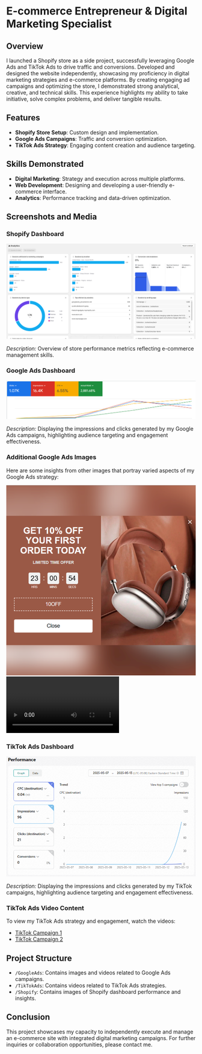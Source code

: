 # E-commerce Entrepreneur & Digital Marketing Specialist

## Overview

I launched a Shopify store as a side project, successfully leveraging Google Ads and TikTok Ads to drive traffic and conversions. Developed and designed the website independently, showcasing my proficiency in digital marketing strategies and e-commerce platforms. By creating engaging ad campaigns and optimizing the store, I demonstrated strong analytical, creative, and technical skills. This experience highlights my ability to take initiative, solve complex problems, and deliver tangible results.

## Features

- **Shopify Store Setup**: Custom design and implementation.
- **Google Ads Campaigns**: Traffic and conversion optimization.
- **TikTok Ads Strategy**: Engaging content creation and audience targeting.

## Skills Demonstrated

- **Digital Marketing**: Strategy and execution across multiple platforms.
- **Web Development**: Designing and developing a user-friendly e-commerce interface.
- **Analytics**: Performance tracking and data-driven optimization.

## Screenshots and Media

### Shopify Dashboard

![Shopify Dashboard](Shopify/ShopifyDashboard.png)

*Description:* Overview of store performance metrics reflecting e-commerce management skills.

### Google Ads Dashboard

![Google Ads Dashboard](GoogleAds/GoogleAdsDashboard.png)

*Description:* Displaying the impressions and clicks generated by my Google Ads campaigns, highlighting audience targeting and engagement effectiveness.

### Additional Google Ads Images

Here are some insights from other images that portray varied aspects of my Google Ads strategy:

![A Special Promotion](GoogleAds/Sale1.png)  
![An Ad](GoogleAds/Ad6.mp4) 

### TikTok Ads Dashboard

![TikTok Ads Dashboard](TikTokAds/TikTokDashboard.png)

*Description:* Displaying the impressions and clicks generated by my TikTok campaigns, highlighting audience targeting and engagement effectiveness.

### TikTok Ads Video Content

To view my TikTok Ads strategy and engagement, watch the videos:
- [TikTok Campaign 1](TikTokAds/ad2.mp4)
- [TikTok Campaign 2](TikTokAds/ad3.mp4)

## Project Structure

- `/GoogleAds`: Contains images and videos related to Google Ads campaigns.
- `/TikTokAds`: Contains videos related to TikTok Ads strategies.
- `/Shopify`: Contains images of Shopify dashboard performance and insights.

## Conclusion

This project showcases my capacity to independently execute and manage an e-commerce site with integrated digital marketing campaigns. For further inquiries or collaboration opportunities, please contact me.
